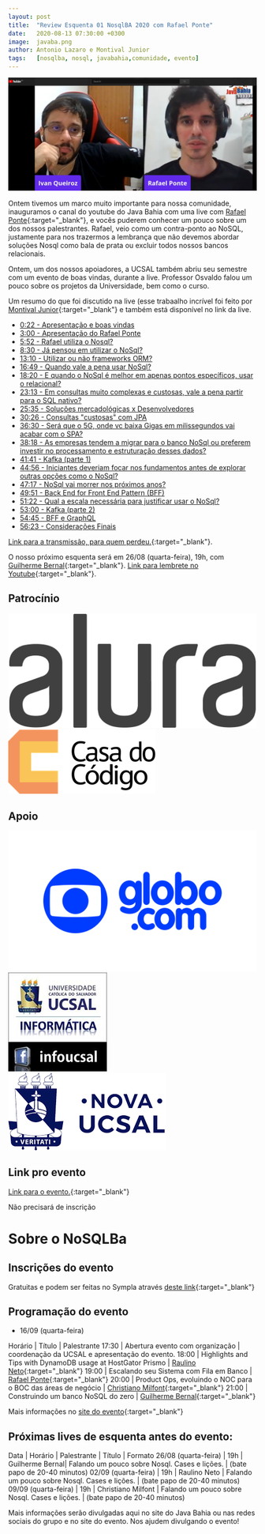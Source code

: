 ```yaml
---
layout: post
title:  "Review Esquenta 01 NosqlBA 2020 com Rafael Ponte"
date:   2020-08-13 07:30:00 +0300
image:  javaba.png
author: Antonio Lazaro e Montival Junior
tags:   [nosqlba, nosql, javabahia,comunidade, evento]
---
```


![](/img/nosqlba/youtube-com-ponte.png)

Ontem tivemos um marco muito importante para nossa comunidade, inauguramos o canal do youtube do Java Bahia com uma live com [Rafael Ponte](https://www.linkedin.com/in/rponte/){:target="\_blank"}, e vocês puderem conhecer um pouco sobre um dos nossos palestrantes. Rafael, veio como um contra-ponto ao NoSQL, justamente para nos trazermos a lembrança que não devemos abordar soluções Nosql como bala de prata ou excluir todos nossos bancos relacionais.

Ontem, um dos nossos apoiadores, a UCSAL também abriu seu semestre com um evento de boas vindas, durante a live. Professor Osvaldo falou um pouco sobre os projetos da Universidade, bem como o curso.

Um resumo do que foi discutido na live (esse trabaalho incrível foi feito por [Montival Junior](https://www.linkedin.com/in/montivaljunior){:target="\_blank"} e também está disponível no link da live.

- [0:22 - Apresentação e boas vindas](https://www.youtube.com/watch?v=G0nViPCrE_o&t=22s)
- [3:00 - Apresentação do Rafael Ponte](https://www.youtube.com/watch?v=G0nViPCrE_o&t=180s)
- [5:52 - Rafael utiliza o Nosql?](https://www.youtube.com/watch?v=G0nViPCrE_o&t=352s)
- [8:30 - Já pensou em utilizar o NoSql?](https://www.youtube.com/watch?v=G0nViPCrE_o&t=510s)
- [13:10 - Utilizar ou não frameworks ORM?](https://www.youtube.com/watch?v=G0nViPCrE_o&t=790s)
- [16:49 - Quando vale a pena usar NoSql?](https://www.youtube.com/watch?v=G0nViPCrE_o&t=1009s) 
- [18:20 - E quando o NoSql é melhor em apenas pontos específicos, usar o relacional?](https://www.youtube.com/watch?v=G0nViPCrE_o&t=1100s)
- [23:13 - Em consultas muito complexas e custosas, vale a pena partir para o SQL nativo?](https://www.youtube.com/watch?v=G0nViPCrE_o&t=1339s)
- [25:35 - Soluções mercadológicas x Desenvolvedores](https://www.youtube.com/watch?v=G0nViPCrE_o&t=1535s)
- [30:26 - Consultas "custosas" com JPA](https://www.youtube.com/watch?v=G0nViPCrE_o&t=1826s)
- [36:30 - Será que o 5G, onde vc baixa Gigas em milissegundos vai acabar com o SPA?](https://www.youtube.com/watch?v=G0nViPCrE_o&t=2190s)
- [38:18 - As empresas tendem a migrar para o banco NoSql ou preferem investir no processamento e estruturação desses dados?](https://www.youtube.com/watch?v=G0nViPCrE_o&t=2298s)
- [41:41 - Kafka (parte 1)](https://www.youtube.com/watch?v=G0nViPCrE_o&t=2501s)
- [44:56 - Iniciantes deveriam focar nos fundamentos antes de explorar outras opções como o NoSql?](https://www.youtube.com/watch?v=G0nViPCrE_o&t=2696s)
- [47:17 - NoSql vai morrer nos próximos anos?](https://www.youtube.com/watch?v=G0nViPCrE_o&t=2837s)
- [49:51 - Back End for Front End Pattern (BFF)](https://www.youtube.com/watch?v=G0nViPCrE_o&t=2991s)
- [51:22 - Qual a escala necessária para justificar usar o NoSql?](https://www.youtube.com/watch?v=G0nViPCrE_o&t=3082s)
- [53:00 - Kafka (parte 2)](https://www.youtube.com/watch?v=G0nViPCrE_o&t=3180s)
- [54:45 - BFF e GraphQL](https://www.youtube.com/watch?v=G0nViPCrE_o&t=3285s)
- [56:23 - Considerações Finais](https://www.youtube.com/watch?v=G0nViPCrE_o&t=3383s)


[Link para a transmissão, para quem perdeu.](https://www.youtube.com/watch?v=G0nViPCrE_o){:target="\_blank"}.

O nosso próximo esquenta será em 26/08 (quarta-feira), 19h, com [Guilherme Bernal](https://www.linkedin.com/in/guilherme-bernal-58666777/){:target="\_blank"}. [Link para lembrete no Youtube](https://www.youtube.com/watch?v=59ptT6WIbD0){:target="\_blank"}.

## Patrocínio

<div>
    <img src="/img/nosqlba/alura-dark-1060px.png" class="img-thumbnail logo" alt="Alura">
    <img src="/img/nosqlba/cdc.png" class="img-thumbnail logo" alt="Casa do código">
</div>

## Apoio 
<div class="container">
    <div class="row text-center">
        <img src="/img/nosqlba/globodotcom.png" class="img-thumbnail logo" 
        alt="Globo.com">
        <img src="/img/nosqlba/logo_infoucsal.jpg" class="img-thumbnail logo" 
        alt="DA Info UCSAL">
        <img src="/img/nosqlba/logo-ucsal.png" class="img-thumbnail logo" 
        alt="UCSAL (Universidade Católica do Salvador)">
    </div>  
</div>


## Link pro evento

[Link para o evento.](https://www.youtube.com/watch?v=jEkV1B79C2g){:target="\_blank"}

Não precisará de inscrição

# Sobre o NoSQLBa

## Inscrições do evento

Gratuitas e podem ser feitas no Sympla através [deste link](https://www.sympla.com.br/nosqlba-2020__921068){:target="\_blank"}

## Programação do evento

- 16/09 (quarta-feira)

Horário | Título | Palestrante
17:30 | Abertura evento com organização | coordenação da UCSAL e apresentação do evento.
18:00 | Highlights and Tips with DynamoDB usage at HostGator Prismo	| [Raulino Neto](https://www.linkedin.com/in/raulinoneto/){:target="\_blank"}
19:00 | Escalando seu Sistema com Fila em Banco	| [Rafael Ponte](https://www.linkedin.com/in/rponte/){:target="\_blank"}
20:00 | Product Ops, evoluindo o NOC para o BOC das áreas de negócio | [Christiano Milfont](https://www.linkedin.com/in/cmilfont/){:target="\_blank"}
21:00 | Construindo um banco NoSQL do zero	| [Guilherme Bernal](https://www.linkedin.com/in/guilherme-bernal-58666777/){:target="\_blank"}

Mais informações no [site do evento](http://www.nosqlba.com/2020/index.html){:target="\_blank"}

## Próximas lives de esquenta antes do evento:

Data | Horário | Palestrante | Título | Formato
26/08 (quarta-feira) | 19h | Guilherme Bernal| Falando um pouco sobre Nosql. Cases e lições. | (bate papo de 20-40 minutos)
02/09 (quarta-feira) | 19h | Raulino Neto | Falando um pouco sobre Nosql. Cases e lições. | (bate papo de 20-40 minutos)
09/09 (quarta-feira) | 19h | Christiano Milfont | Falando um pouco sobre Nosql. Cases e lições. | (bate papo de 20-40 minutos)


Mais informações serão divulgadas aqui no site do Java Bahia ou nas redes sociais do grupo e no site do evento. Nos ajudem divulgando o evento!

